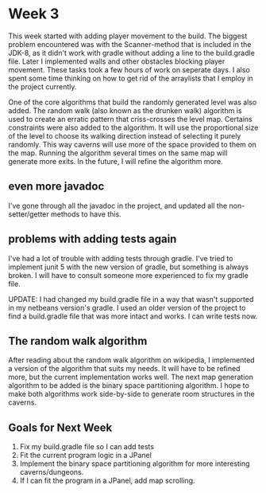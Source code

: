 # Week 3

This week started with adding player movement to the build. The biggest problem encountered was with the Scanner-method that is included in the JDK-8, as it didn't work with gradle without adding a line to the build.gradle file. Later I implemented walls and other obstacles blocking player movement. These tasks took a few hours of work on seperate days. I also spent some time thinking on how to get rid of the arraylists that I employ in the project currently.

One of the core algorithms that build the randomly generated level was also added. The random walk (also known as the drunken walk) algorithm is used to create an erratic pattern that criss-crosses the level map. Certains constraints were also added to the algorithm. It will use the proportional size of the level to choose its walking direction instead of selecting it purely randomly. This way caverns will use more of the space provided to them on the map. Running the algorithm several times on the same map will generate more exits. In the future, I will refine the algorithm more.

## even more javadoc

I've gone through all the javadoc in the project, and updated all the non-setter/getter methods to have this.

## problems with adding tests again

I've had a lot of trouble with adding tests through gradle. I've tried to implement junit 5 with the new version of gradle, but something is always broken. I will have to consult someone more experienced to fix my gradle file.  

UPDATE: I had changed my build.gradle file in a way that wasn't supported in my netbeans version's gradle. I used an older version of the project to find a build.gradle file that was more intact and works. I can write tests now.

## The random walk algorithm

After reading about the random walk algorithm on wikipedia, I implemented a version of the algorithm that suits my needs. It will have to be refined more, but the current implementation works well. The next map generation algorithm to be added is the binary space partitioning algorithm. I hope to make both algorithms work side-by-side to generate room structures in the caverns.

## Goals for Next Week

1. Fix my build.gradle file so I can add tests
2. Fit the current program logic in a JPanel
3. Implement the binary space partitioning algorithm for more interesting caverns/dungeons.
4. If I can fit the program in a JPanel, add map scrolling.
